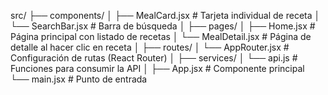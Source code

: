 src/
├── components/
│   ├── MealCard.jsx        # Tarjeta individual de receta
│   └── SearchBar.jsx       # Barra de búsqueda
│
├── pages/
│   ├── Home.jsx            # Página principal con listado de recetas
│   └── MealDetail.jsx      # Página de detalle al hacer clic en receta
│
├── routes/
│   └── AppRouter.jsx       # Configuración de rutas (React Router)
│
├── services/
│   └── api.js              # Funciones para consumir la API
│
├── App.jsx                 # Componente principal
└── main.jsx                # Punto de entrada
